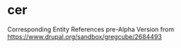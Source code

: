 # cer
Corresponding Entity References pre-Alpha Version from https://www.drupal.org/sandbox/gregcube/2684493
